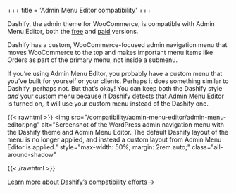 +++
title = 'Admin Menu Editor compatibility'
+++

Dashify, the admin theme for WooCommerce, is compatible with Admin Menu Editor, both the [free](https://wordpress.org/plugins/admin-menu-editor/) and [paid](https://adminmenueditor.com/) versions.

Dashify has a custom, WooCommerce-focused admin navigation menu that moves WooCommerce to the top and makes important menu items like Orders as part of the primary menu, not inside a submenu.

If you’re using Admin Menu Editor, you probably have a custom menu that you’ve built for yourself or your clients. Perhaps it does something similar to Dashify, perhaps not. But that’s okay! You can keep both the Dashify style *and* your custom menu because if Dashify detects that Admin Menu Editor is turned on, it will use your custom menu instead of the Dashify one.

{{< rawhtml >}}
<img
	src="/compatibility/admin-menu-editor/admin-menu-editor.png"
	alt="Screenshot of the WordPress admin navigation menu with the Dashify theme and Admin Menu Editor. The default Dashify layout of the menu is no longer applied, and instead a custom layout from Admin Menu Editor is applied."
	style="max-width: 50%; margin: 2rem auto;"
	class="all-around-shadow"
>
{{< /rawhtml >}}

[Learn more about Dashify’s compatibility efforts →](/compatibility/)
